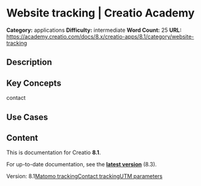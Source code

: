 # Website tracking | Creatio Academy

**Category:** applications **Difficulty:** intermediate **Word Count:** 25
**URL:**
https://academy.creatio.com/docs/8.x/creatio-apps/8.1/category/website-tracking

## Description

## Key Concepts

contact

## Use Cases

## Content

This is documentation for Creatio **8.1**.

For up-to-date documentation, see the
**[latest version](/docs/8.x/creatio-apps/category/website-tracking)** (8.3).

Version:
8.1[Matomo tracking](/docs/8.x/creatio-apps/8.1/products/marketing-tools/lead-generation/website-tracking/matomo-tracking-solution)[Contact tracking](/docs/8.x/creatio-apps/8.1/products/marketing-tools/lead-generation/website-tracking/review-online-behavior-of-a-contact)[UTM parameters](/docs/8.x/creatio-apps/8.1/products/marketing-tools/lead-generation/website-tracking/use-utm-parameters)
